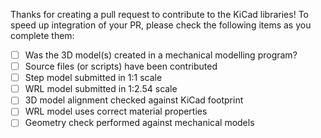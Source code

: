 Thanks for creating a pull request to contribute to the KiCad libraries! To speed up integration of your PR, please check the following items as you complete them:

- [ ] Was the 3D model(s) created in a mechanical modelling program?
- [ ] Source files (or scripts) have been contributed 
- [ ] Step model submitted in 1:1 scale
- [ ] WRL model submitted in 1:2.54 scale
- [ ] 3D model alignment checked against KiCad footprint
- [ ] WRL model uses correct material properties
- [ ] Geometry check performed against mechanical models
